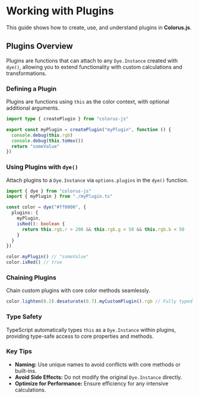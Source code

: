# Working with Plugins

This guide shows how to create, use, and understand plugins in **Colorus.js**.

## Plugins Overview

Plugins are functions that can attach to any `Dye.Instance` created with `dye()`, allowing you to extend functionality with custom calculations and transformations.

### Defining a Plugin

Plugins are functions using `this` as the color context, with optional additional arguments.

```typescript
import type { createPlugin } from "colorus-js"

export const myPlugin = createPlugin("myPlugin", function () {
  console.debug(this.rgb)
  console.debug(this.toHex())
  return "someValue"
})
```

### Using Plugins with `dye()`

Attach plugins to a `Dye.Instance` via `options.plugins` in the `dye()` function.

```typescript
import { dye } from "colorus-js"
import { myPlugin } from "./myPlugin.ts"

const color = dye("#ff0000", {
  plugins: {
    myPlugin,
    isRed(): boolean {
      return this.rgb.r > 200 && this.rgb.g < 50 && this.rgb.b < 50
    }
  }
})

color.myPlugin() // "someValue"
color.isRed() // true
```

### Chaining Plugins

Chain custom plugins with core color methods seamlessly.

```typescript
color.lighten(0.2).desaturate(0.7).myCustomPlugin().rgb // Fully typed
```

### Type Safety

TypeScript automatically types `this` as a `Dye.Instance` within plugins, providing type-safe access to core properties and methods.

### Key Tips

- **Naming:** Use unique names to avoid conflicts with core methods or built-ins.
- **Avoid Side Effects:** Do not modify the original `Dye.Instance` directly.
- **Optimize for Performance:** Ensure efficiency for any intensive calculations.
